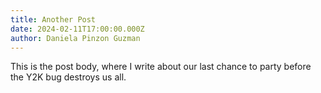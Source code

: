 ```yaml
---
title: Another Post
date: 2024-02-11T17:00:00.000Z
author: Daniela Pinzon Guzman
---
```


This is the post body, where I write about our last chance to party before the Y2K bug destroys us all.
